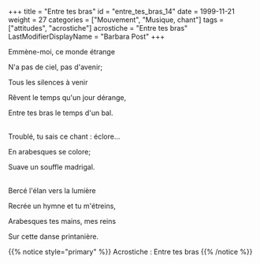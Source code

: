 +++
title = "Entre tes bras"
id = "entre_tes_bras_14"
date = 1999-11-21
weight = 27
categories = ["Mouvement", "Musique, chant"]
tags = ["attitudes", "acrostiche"]
acrostiche = "Entre tes bras"
LastModifierDisplayName = "Barbara Post"
+++

Emmène-moi, ce monde étrange

N'a pas de ciel, pas d'avenir;

Tous les silences à venir

Rêvent le temps qu'un jour dérange,

Entre tes bras le temps d'un bal.

 \
Troublé, tu sais ce chant : éclore...

En arabesques se colore;

Suave un souffle madrigal.

 \
Bercé l'élan vers la lumière

Recrée un hymne et tu m'étreins,

Arabesques tes mains, mes reins

Sur cette danse printanière.

{{% notice style="primary" %}}
Acrostiche : Entre tes bras
{{% /notice %}}
